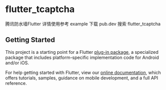 # flutter_tcaptcha

腾讯防水墙Flutter
详情使用参考 example
下载 pub.dev 搜索 flutter_tcaptcha

## Getting Started

This project is a starting point for a Flutter
[plug-in package](https://flutter.dev/developing-packages/),
a specialized package that includes platform-specific implementation code for
Android and/or iOS.

For help getting started with Flutter, view our 
[online documentation](https://flutter.dev/docs), which offers tutorials, 
samples, guidance on mobile development, and a full API reference.
